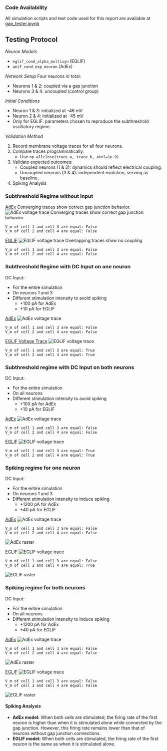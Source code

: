 ### **Code Availability**
All simulation scripts and test code used for this report are available at [gap_tester.ipynb](https://github.com/FrassettoN/io-gap-junctions-network/blob/main/nestml_gap_junctions/gap_tester.ipynb)
## **Testing Protocol**

*Neuron Models*
- `eglif_cond_alpha_multisyn` (EGLIF)  
- `aeif_cond_exp_neuron` (AdEx)  

*Network Setup*
Four neurons in total:
  - Neurons 1 & 2: coupled via a gap junction  
  - Neurons 3 & 4: uncoupled (control group)  

*Initial Conditions*
- Neuron 1 & 3: initialized at -46 mV
- Neuron 2 & 4: initialized at -45 mV
- Only for EGLIF: parameters chosen to reproduce the subthreshold oscillatory regime.

*Validation Method*
1. Record membrane voltage traces for all four neurons.  
2. Compare traces programmatically:  
	- Use `np.allclose(trace_a, trace_b, atol=1e-9)`
3. Validate expected outcomes:  
	- Coupled neurons (1 & 2): dynamics should reflect electrical coupling.  
	- Uncoupled neurons (3 & 4): independent evolution, serving as baseline.   
4. Spiking Analysis

<div style="page-break-after: always;"></div>

### **Subthreshold Regime without Input**

<u>AdEx</u>
Converging traces show correct gap junction behavior.
![AdEx voltage trace](./images/AdEx.png)
Converging traces show correct gap junction behavior.
```
V_m of cell 1 and cell 3 are equal: False 
V_m of cell 2 and cell 4 are equal: False
```

<div style="page-break-after: always;"></div>

<u>EGLIF</u>
![EGLIF voltage trace](./images/EGLIF.png)
Overlapping traces show no coupling
```
V_m of cell 1 and cell 3 are equal: False 
V_m of cell 2 and cell 4 are equal: False
```

<div style="page-break-after: always;"></div>

### **Subthreshold Regime with DC Input on one neuron**

DC Input:
- For the entire simulation
- On neurons 1 and 3
- Different stimulation intensity to avoid spiking
	- +100 pA for AdEx
	- +10 pA for EGLIF

<u>AdEx</u>
![AdEx voltage trace](./images/AdEx%20-%20sub%20dc%20first.png)
```
V_m of cell 1 and cell 3 are equal: False 
V_m of cell 2 and cell 4 are equal: False
```

<div style="page-break-after: always;"></div>

<u>EGLIF Voltage Trace</u>
![EGLIF voltage trace](./images/EGLIF%20-%20sub%20dc%20first.png)
```
V_m of cell 1 and cell 3 are equal: True 
V_m of cell 2 and cell 4 are equal: True
```

<div style="page-break-after: always;"></div>

### **Subthreshold regime with DC Input on both neurons**

DC Input:
- For the entire simulation
- On all neurons
- Different stimulation intensity to avoid spiking
	- +100 pA for AdEx
	- +10 pA for EGLIF

<u>AdEx</u>
![AdEx voltage trace](./images/AdEx%20-%20sub%20dc%20all.png)
```
V_m of cell 1 and cell 3 are equal: False 
V_m of cell 2 and cell 4 are equal: False
```

<div style="page-break-after: always;"></div>

<u>EGLIF</u>
![EGLIF voltage trace](./images/EGLIF%20-%20sub%20dc%20all.png)
```
V_m of cell 1 and cell 3 are equal: True 
V_m of cell 2 and cell 4 are equal: True
```

<div style="page-break-after: always;"></div>

### **Spiking regime for one neuron**
DC Input:
- For the entire simulation
- On neurons 1 and 3
- Different stimulation intensity to induce spiking
	- +1200 pA for AdEx
	- +40 pA for EGLIF

<u>AdEx</u>
![AdEx voltage trace](./images/AdEx%20-%20spiking%20first.png)
```
V_m of cell 1 and cell 3 are equal: False 
V_m of cell 2 and cell 4 are equal: False
```
![AdEx raster](./images/AdEx%20-%20spiking%20raster%20first.png)

<div style="page-break-after: always;"></div>

<u>EGLIF</u>
![EGLIF voltage trace](./images/EGLIF%20-%20spiking%20first.png)
```
V_m of cell 1 and cell 3 are equal: False 
V_m of cell 2 and cell 4 are equal: True
```
![EGLIF raster](./images/EGLIF%20-%20spiking%20raster%20first.png)

<div style="page-break-after: always;"></div>

### **Spiking regime for both neurons**

DC Input:
- For the entire simulation
- On all neurons
- Different stimulation intensity to  induce spiking
	- +1200 pA for AdEx
	- +40 pA for EGLIF

<u>AdEx</u>
![AdEx voltage trace](./images/AdEx%20-%20spiking%20all.png)
```
V_m of cell 1 and cell 3 are equal: False 
V_m of cell 2 and cell 4 are equal: False
```
![AdEx raster](./images/AdEx%20-%20spiking%20raster%20all.png)

<div style="page-break-after: always;"></div>

<u>EGLIF</u>
![EGLIF voltage trace](./images/EGLIF%20-%20spiking%20all.png)
```
V_m of cell 1 and cell 3 are equal: False 
V_m of cell 2 and cell 4 are equal: False
```
![EGLIF raster](./images/EGLIF%20-%20spiking%20raster%20all.png)
#### **Spiking Analysis**
- **AdEx model:** When both cells are stimulated, the firing rate of the first neuron is higher than when it is stimulated alone while connected by the gap junction. However, this firing rate remains lower than that of neurons without gap junction connections.
- **EGLIF model:** When both cells are stimulated, the firing rate of the first neuron is the same as when it is stimulated alone.